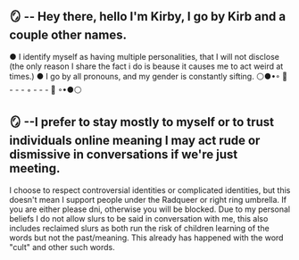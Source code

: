 ## 🪞 -- Hey there, hello I'm Kirby, I go by Kirb and a couple other names.
● I identify myself as having multiple personalities, that I will not disclose (the only reason I share the fact i do is beause it causes me to act weird at times.)
● I go by all pronouns, and my gender is constantly sifting.
⚪●•◦    📀 - - -  ◦  - - - 📀   ◦•●⚪
  ## 🪞 --I prefer to stay mostly to myself or to trust individuals online meaning I may act rude or dismissive in conversations if we're just meeting.
I choose to respect controversial identities or complicated identities, but this doesn't mean I support people under the Radqueer or right ring umbrella. If you are either please dni, otherwise you will be blocked.
Due to my personal beliefs I do not allow slurs to be said in conversation with me, this also includes reclaimed slurs as both run the risk of children learning of the words but not the past/meaning. This already has happened with the word "cult" and other such words. 
<!--
**Kirbythehungry/Kirbythehungry** is a ✨ _special_ ✨ repository because its `README.md` (this file) appears on your GitHub profile.

Here are some ideas to get you started:

- 🔭 I’m currently working on ...
- 🌱 I’m currently learning ...
- 👯 I’m looking to collaborate on ...
- 🤔 I’m looking for help with ...
- 💬 Ask me about ...
- 📫 How to reach me: ...
- 😄 Pronouns: ...
- ⚡ Fun fact: ...
-->
